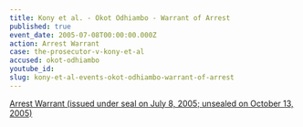 ```yaml
---
title: Kony et al. - Okot Odhiambo - Warrant of Arrest
published: true
event_date: 2005-07-08T00:00:00.000Z
action: Arrest Warrant
case: the-prosecutor-v-kony-et-al
accused: okot-odhiambo
youtube_id:
slug: kony-et-al-events-okot-odhiambo-warrant-of-arrest
---
```



[Arrest Warrant (issued under seal on July 8, 2005; unsealed on October 13, 2005)](https://www.icc-cpi.int/Pages/record.aspx?docNo=ICC-02/04-01/05-56)